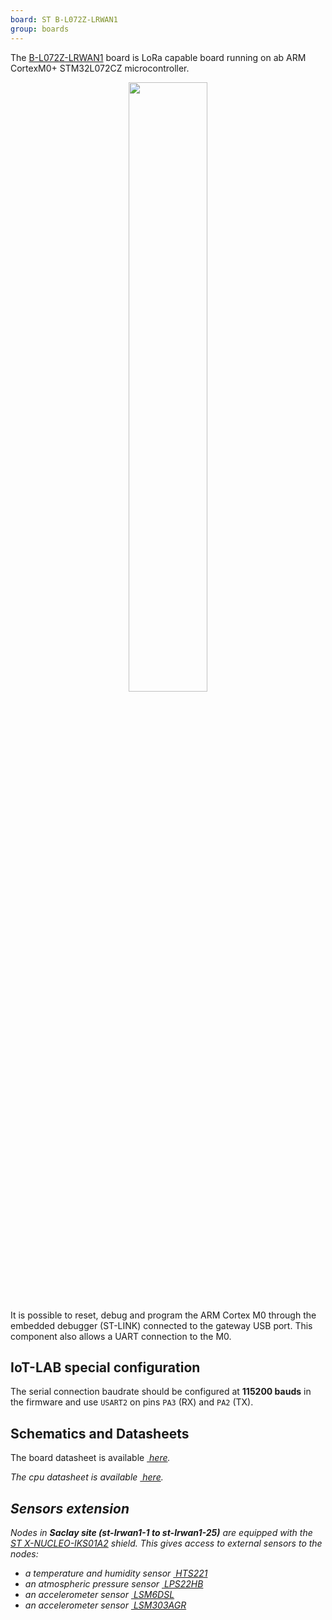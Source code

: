 ```yaml
---
board: ST B-L072Z-LRWAN1
group: boards
---
```


The [B-L072Z-LRWAN1](https://www.st.com/en/evaluation-tools/b-l072z-lrwan1.html)
board is LoRa capable board running on ab ARM CortexM0+ STM32L072CZ
microcontroller.

<div style="text-align:center">
<img src="{{ '/assets/images/docs/boards/lrwan1/' | relative_url}}lrwan1.jpg" style="width:50%;"/>
</div>

It is possible to reset, debug and program the ARM Cortex M0 through the
embedded debugger (ST-LINK) connected to the gateway USB port. This component
also allows a UART connection to the M0.

## IoT-LAB special configuration

The serial connection baudrate should be configured at **115200 bauds** in the
firmware and use `USART2` on pins `PA3` (RX) and `PA2` (TX).

## Schematics and Datasheets

The board datasheet is available [<i class="far fa-file-pdf"/>&nbsp;here](https://www.st.com/resource/en/user_manual/dm00329995.pdf).

The cpu datasheet is available [<i class="far fa-file-pdf"/>&nbsp;here](https://www.st.com/resource/en/datasheet/stm32l072cz.pdf).

## Sensors extension

Nodes in **Saclay site (st-lrwan1-1 to st-lrwan1-25)** are equipped with the
[ST X-NUCLEO-IKS01A2](https://www.st.com/en/ecosystems/x-nucleo-iks01a2.html)
shield.
This gives access to external sensors to the nodes:
  * a temperature and humidity sensor
    [<i class="far fa-file-pdf"/>&nbsp;HTS221](https://www.st.com/resource/en/datasheet/hts221.pdf)
  * an atmospheric pressure sensor
    [<i class="far fa-file-pdf"/>&nbsp;LPS22HB](https://www.st.com/resource/en/datasheet/dm00140895.pdf)
  * an accelerometer sensor
    [<i class="far fa-file-pdf"/>&nbsp;LSM6DSL](https://www.st.com/resource/en/datasheet/lsm6dsl.pdf)
  * an accelerometer sensor
    [<i class="far fa-file-pdf"/>&nbsp;LSM303AGR](https://www.st.com/resource/en/datasheet/lsm303agr.pdf)
